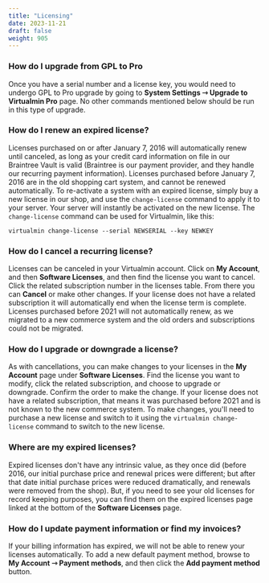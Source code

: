 ```yaml
---
title: "Licensing"
date: 2023-11-21
draft: false
weight: 905
---
```

### How do I upgrade from GPL to Pro

Once you have a serial number and a license key, you would need to undergo GPL to Pro upgrade by going to **System Settings ⇾ Upgrade to Virtualmin Pro** page. No other commands mentioned below should be run in this type of upgrade.

### How do I renew an expired license?
Licenses purchased on or after January 7, 2016 will automatically renew until canceled, as long as your credit card information on file in our Braintree Vault is valid (Braintree is our payment provider, and they handle our recurring payment information). Licenses purchased before January 7, 2016 are in the old shopping cart system, and cannot be renewed automatically. To re-activate a system with an expired license, simply buy a new license in our shop, and use the `change-license` command to apply it to your server. Your server will instantly be activated on the new license. The `change-license` command can be used for Virtualmin, like this:

```nginx
virtualmin change-license --serial NEWSERIAL --key NEWKEY
```

### How do I cancel a recurring license?

Licenses can be canceled in your Virtualmin account. Click on **My Account**, and then **Software Licenses**, and then find the license you want to cancel. Click the related subscription number in the licenses table. From there you can **Cancel** or make other changes. If your license does not have a related subscription it will automatically end when the license term is complete. Licenses purchased before 2021 will not automatically renew, as we migrated to a new commerce system and the old orders and subscriptions could not be migrated.

### How do I upgrade or downgrade a license?
As with cancellations, you can make changes to your licenses in the **My Account** page under **Software Licenses**. Find the license you want to modify, click the related subscription, and choose to upgrade or downgrade. Confirm the order to make the change. If your license does not have a related subscription, that means it was purchased before 2021 and is not known to the new commerce system. To make changes, you'll need to purchase a new license and switch to it using the `virtualmin change-license` command to switch to the new license.

### Where are my expired licenses?
Expired licenses don't have any intrinsic value, as they once did (before 2016, our initial purchase price and renewal prices were different; but after that date initial purchase prices were reduced dramatically, and renewals were removed from the shop). But, if you need to see your old licenses for record keeping purposes, you can find them on the expired licenses page linked at the bottom of the **Software Licenses** page.

### How do I update payment information or find my invoices?
If your billing information has expired, we will not be able to renew your licenses automatically. To add a new default payment method, browse to **My Account ⇾ Payment methods**, and then click the **Add payment method** button.
